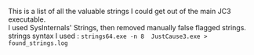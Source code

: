 This is a list of all the valuable strings I could get out of the main JC3 executable.  \
I used SysInternals' Strings, then removed manually false flagged strings.  \
strings syntax I used : ``strings64.exe -n 8  JustCause3.exe > found_strings.log``